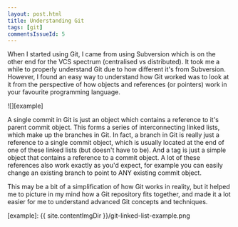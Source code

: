 ```yaml
---
layout: post.html
title: Understanding Git
tags: [git]
commentsIssueId: 5
---
```


When I started using Git, I came from using Subversion which is on the other end for the VCS spectrum (centralised vs distributed). It took me a while to properly understand Git due to how different it's from Subversion. However, I found an easy way to understand how Git worked was to look at it from the perspective of how objects and references (or pointers) work in your favourite programming language.

![][example]

A single commit in Git is just an object which contains a reference to it's parent commit object. This forms a series of interconnecting linked lists, which make up the branches in Git. In fact, a branch in Git is really just a reference to a single commit object, which is usually located at the end of one of these linked lists (but doesn't have to be). And a tag is just a simple object that contains a reference to a commit object. A lot of these references also work exactly as you'd expect, for example you can easily change an existing branch to point to ANY existing commit object.

This may be a bit of a simplification of how Git works in reality, but it helped me to picture in my mind how a Git repository fits together, and made it a lot easier for me to understand advanced Git concepts and techniques.

[example]: {{ site.contentImgDir }}/git-linked-list-example.png

